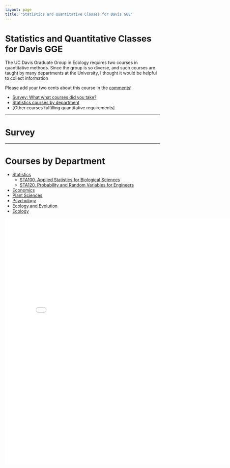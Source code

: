 ```yaml
---
layout: page
title: "Statistics and Quantitative Classes for Davis GGE"
---
```

# Statistics and Quantitative Classes for Davis GGE

The UC Davis Graduate Group in Ecology requires two courses in quantitative methods.  Since the group is so diverse, and such courses are taught by many departments at the University, I thought it would be helpful to collect information 

Please add your two cents about this course in the [comments](#disqus_thread)!

 - [Survey: What what courses did you take?](#survey)
 - [Statistics courses by department](#courses-by-department)
 - [Other courses fulfilling quantitative requirements]
 
- - - 

# Survey

- - -

# Courses by Department

 - [Statistics](#statistics)
     - <a href="/statsclasses/STA100.html" target="classframe">STA100. Applied Statistics for Biological Sciences</a>
     - <a href="/statsclasses/STA120.html" target="classframe">STA120. Probability and Random Variables for Engineers</a>
 - [Economics](#economics)
 - [Plant Sciences](#plant-sciences)
 - [Psychology](#psychology)
 - [Ecology and Evolution](#ecology-and-evolution)
 - [Ecology](#ecology)


<iframe height="800" width="800" frameborder="0" name="classframe", src="/statsclasses/STA100.html", scrolling="no" allowTransparency="true">
</iframe>

